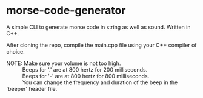 # morse-code-generator
A simple CLI to generate morse code in string as well as sound. Written in C++.

After cloning the repo, compile the main.cpp file using your C++ compiler of choice.

NOTE: Make sure your volume is not too high.<br> 
&emsp;&emsp;&emsp;Beeps for '.' are at 800 hertz for 200 milliseconds.<br>
&emsp;&emsp;&emsp;Beeps for '-' are at 800 hertz for 800 milliseconds.<br>
&emsp;&emsp;&emsp;You can change the frequency and duration of the beep in the 'beeper' header file.
